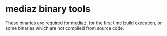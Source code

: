 # mediaz binary tools
These binaries are required for mediaz, for the first time build execution, or some binaries which are not compiled from source code.
